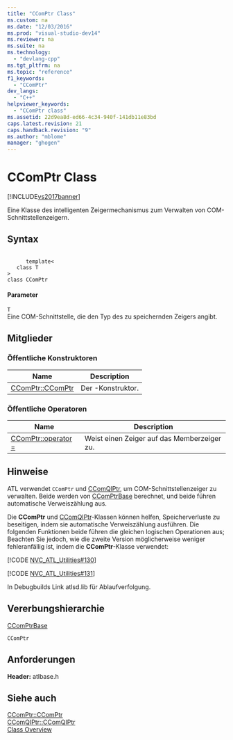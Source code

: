 ```yaml
---
title: "CComPtr Class"
ms.custom: na
ms.date: "12/03/2016"
ms.prod: "visual-studio-dev14"
ms.reviewer: na
ms.suite: na
ms.technology: 
  - "devlang-cpp"
ms.tgt_pltfrm: na
ms.topic: "reference"
f1_keywords: 
  - "CComPtr"
dev_langs: 
  - "C++"
helpviewer_keywords: 
  - "CComPtr class"
ms.assetid: 22d9ea8d-ed66-4c34-940f-141db11e83bd
caps.latest.revision: 21
caps.handback.revision: "9"
ms.author: "mblome"
manager: "ghogen"
---
```

# CComPtr Class
[!INCLUDE[vs2017banner](../../assembler/inline/includes/vs2017banner.md)]

Eine Klasse des intelligenten Zeigermechanismus zum Verwalten von COM\-Schnittstellenzeigern.  
  
## Syntax  
  
```  
  
      template<  
   class T   
>  
class CComPtr  
```  
  
#### Parameter  
 `T`  
 Eine COM\-Schnittstelle, die den Typ des zu speichernden Zeigers angibt.  
  
## Mitglieder  
  
### Öffentliche Konstruktoren  
  
|Name|Description|  
|----------|-----------------|  
|[CComPtr::CComPtr](../Topic/CComPtr::CComPtr.md)|Der \-Konstruktor.|  
  
### Öffentliche Operatoren  
  
|Name|Description|  
|----------|-----------------|  
|[CComPtr::operator \=](../Topic/CComPtr::operator%20=.md)|Weist einen Zeiger auf das Memberzeiger zu.|  
  
## Hinweise  
 ATL verwendet `CComPtr` und [CComQIPtr](../../atl/reference/ccomqiptr-class.md), um COM\-Schnittstellenzeiger zu verwalten.  Beide werden von [CComPtrBase](../../atl/reference/ccomptrbase-class.md) berechnet, und beide führen automatische Verweiszählung aus.  
  
 Die **CComPtr** und [CComQIPtr](../../atl/reference/ccomqiptr-class.md)\-Klassen können helfen, Speicherverluste zu beseitigen, indem sie automatische Verweiszählung ausführen.  Die folgenden Funktionen beide führen die gleichen logischen Operationen aus; Beachten Sie jedoch, wie die zweite Version möglicherweise weniger fehleranfällig ist, indem die **CComPtr**\-Klasse verwendet:  
  
 [!CODE [NVC_ATL_Utilities#130](../CodeSnippet/VS_Snippets_Cpp/NVC_ATL_Utilities#130)]  
  
 [!CODE [NVC_ATL_Utilities#131](../CodeSnippet/VS_Snippets_Cpp/NVC_ATL_Utilities#131)]  
  
 In Debugbuilds Link atlsd.lib für Ablaufverfolgung.  
  
## Vererbungshierarchie  
 [CComPtrBase](../../atl/reference/ccomptrbase-class.md)  
  
 `CComPtr`  
  
## Anforderungen  
 **Header:**  atlbase.h  
  
## Siehe auch  
 [CComPtr::CComPtr](../Topic/CComPtr::CComPtr.md)   
 [CComQIPtr::CComQIPtr](../Topic/CComQIPtr::CComQIPtr.md)   
 [Class Overview](../../atl/atl-class-overview.md)
